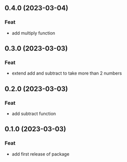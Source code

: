 ## 0.4.0 (2023-03-04)

### Feat

- add multiply function

## 0.3.0 (2023-03-03)

### Feat

- extend add and subtract to take  more than 2 numbers

## 0.2.0 (2023-03-03)

### Feat

- add subtract function

## 0.1.0 (2023-03-03)

### Feat

- add first release of package
